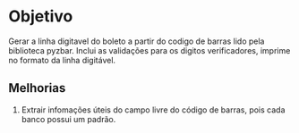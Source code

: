 # Objetivo
Gerar a linha digitavel do boleto a partir do codigo de barras lido pela biblioteca pyzbar.
Inclui as validações para os digitos verificadores, imprime no formato da linha digitável.


## Melhorias
1. Extrair infomações úteis do campo livre do código de barras, pois cada banco possui um padrão.
